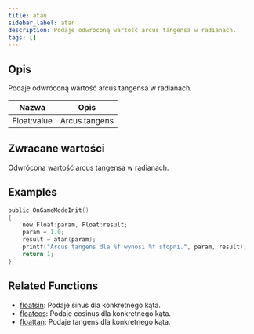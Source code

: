 ```yaml
---
title: atan
sidebar_label: atan
description: Podaje odwróconą wartość arcus tangensa w radianach.
tags: []
---
```


<LowercaseNote />

## Opis

Podaje odwróconą wartość arcus tangensa w radianach.

| Nazwa       | Opis          |
| ----------- | ------------- |
| Float:value | Arcus tangens |

## Zwracane wartości

Odwrócona wartość arcus tangensa w radianach.

## Examples

```c
public OnGameModeInit()
{
    new Float:param, Float:result;
    param = 1.0;
    result = atan(param);
    printf("Arcus tangens dla %f wynosi %f stopni.", param, result);
    return 1;
}
```

## Related Functions

- [floatsin](floatsin.md): Podaje sinus dla konkretnego kąta.
- [floatcos](floatcos.md): Podaje cosinus dla konkretnego kąta.
- [floattan](floattan.md): Podaje tangens dla konkretnego kąta.
